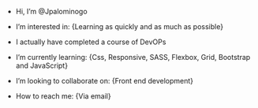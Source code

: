 - Hi, I’m @Jpalominogo
- I’m interested in: {Learning as quickly and as much as possible}
- I actually have completed a course of DevOPs
- I’m currently learning: {Css, Responsive, SASS, Flexbox, Grid, Bootstrap and JavaScript}

- I’m looking to collaborate on: {Front end development}
- How to reach me: {Via email}

<!---
Jpalominogo/Jpalominogo is a ✨ special ✨ repository because its `README.md` (this file) appears on your GitHub profile.
You can click the Preview link to take a look at your changes.
--->
